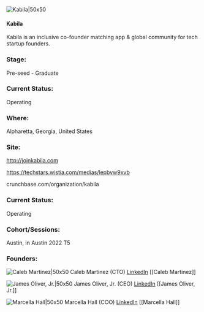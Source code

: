 

![Kabila|50x50](https://apimg.techstars.com/profiles/1664398548397_766035.png)

#### Kabila
Kabila is an inclusive co-founder matching app & global community for tech startup founders.

### Stage: 
Pre-seed - Graduate 

### Current Status: 
Operating

### Where:
Alpharetta, Georgia, United States

### Site:
http://joinkabila.com

https://techstars.wistia.com/medias/lepbvw9xvb

crunchbase.com/organization/kabila

### Current Status: 
Operating

### Cohort/Sessions: 
Austin, in Austin 2022 T5

### Founders: 

![Caleb Martinez|50x50](https://www.f6s.com/content-resource/profiles/3126576_th2.jpg) Caleb Martinez (CTO) [LinkedIn](https://linkedin.com/in/caleb-martinez-88421217b) [[Caleb Martinez]]

![James Oliver, Jr.|50x50](https://www.f6s.com/content-resource/profiles/244819_th2.jpg) James Oliver, Jr. (CEO) [LinkedIn](https://linkedin.com/pub/james-oliver-jr) [[James Oliver, Jr.]]

![Marcella Hall|50x50](https://www.f6s.com/content-resource/profiles/3118469_th2.jpg) Marcella Hall (COO) [LinkedIn](https://linkedin.com/in/hallmarcella) [[Marcella Hall]]


